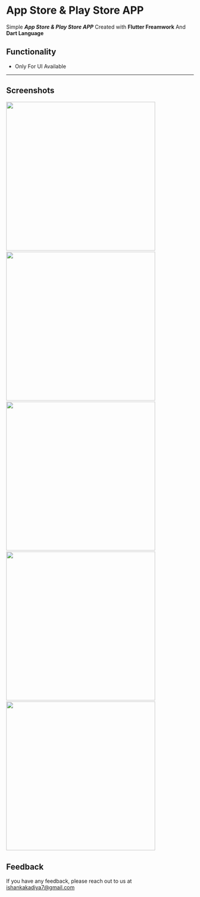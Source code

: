 # App Store & Play Store APP

Simple ***App Store & Play Store APP*** Created with **Flutter Freamwork** And **Dart Language**


## Functionality

- Only For UI Available

--- 

## Screenshots 

<img src="images/111.jpg" width="400"> &nbsp;  <img src="images/112.jpg" width="400"> &nbsp;
<img src="images/113.jpg" width="400"> &nbsp;
<img src="images/114.jpg" width="400"> &nbsp;
<img src="images/115.jpg" width="400"> &nbsp;

## Feedback

If you have any feedback, please reach out to us at ishankakadiya7@gmail.com
